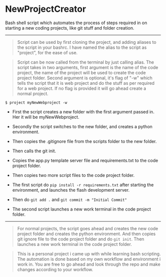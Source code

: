 # NewProjectCreator
Bash shell script which automates the process of steps required in on starting a new coding projects, like git stuff and folder creation.

---

> Script can be used by first cloning the project, and adding aliases to the script in your bashrc.
> I have named the alias to the script as "project", for the ease of use.

> Script can be now called from the terminal by just calling alias. The script takes in two arguments, first argument is the name of the code project, the name of the project will be used to create the code project folder. Second argument is optional, it's flag of "-w" which tells the script that it is web project and do the stuff as per required for a web project. If no flag is provided it will go ahead create a normal project.

`$ project myNewWebproject -w`

* First the script creates a new folder with the first argument passed in. Her it will be myNewWebproject.

* Secondly the script switches to the new folder, and creates a python environment.

* Then copies the .gitignore file from the scripts folder to the new folder.

* Then calls the git init.

* Copies the app.py template server file and requirements.txt to the code project folder.

* Then copies two more script files to the code project folder.

* The first script do `pip install -r requirements.txt` after starting the environment, and launches the flash development server.

* Then do `git add .` and `git commit -m "Initial Commit"`

* The second script launches a new work terminal in the code project folder.

---

> For normal projects, the script goes ahead and creates the new code project folder and creates the python environment.
> And then copies git ignore file to the code project folder and do `git init`.
> Then launches a new work terminal in the code project folder.


> This is a personal project i came up with while learning bash scripting. The automation is done based on my own workflow and environment i work in. You are free to go ahead and look through the repo and make changes according to your workflow.


